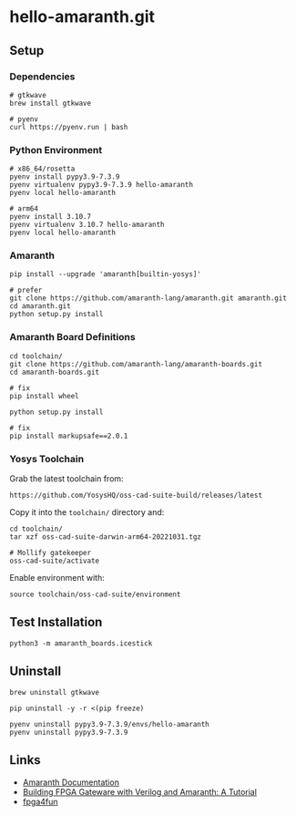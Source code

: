 # hello-amaranth.git

## Setup

### Dependencies

    # gtkwave
    brew install gtkwave

    # pyenv
    curl https://pyenv.run | bash

### Python Environment

    # x86_64/rosetta
    pyenv install pypy3.9-7.3.9
    pyenv virtualenv pypy3.9-7.3.9 hello-amaranth
    pyenv local hello-amaranth

    # arm64
    pyenv install 3.10.7
    pyenv virtualenv 3.10.7 hello-amaranth
    pyenv local hello-amaranth

### Amaranth

    pip install --upgrade 'amaranth[builtin-yosys]'

    # prefer
    git clone https://github.com/amaranth-lang/amaranth.git amaranth.git
    cd amaranth.git
    python setup.py install


### Amaranth Board Definitions

    cd toolchain/
    git clone https://github.com/amaranth-lang/amaranth-boards.git
    cd amaranth-boards.git

    # fix
    pip install wheel

    python setup.py install

    # fix
    pip install markupsafe==2.0.1

### Yosys Toolchain

Grab the latest toolchain from:

    https://github.com/YosysHQ/oss-cad-suite-build/releases/latest

Copy it into the `toolchain/` directory and:

    cd toolchain/
    tar xzf oss-cad-suite-darwin-arm64-20221031.tgz

    # Mollify gatekeeper
    oss-cad-suite/activate

Enable environment with:

    source toolchain/oss-cad-suite/environment


## Test Installation

    python3 -m amaranth_boards.icestick


## Uninstall

    brew uninstall gtkwave

    pip uninstall -y -r <(pip freeze)

    pyenv uninstall pypy3.9-7.3.9/envs/hello-amaranth
    pyenv uninstall pypy3.9-7.3.9


## Links

* [Amaranth Documentation](https://amaranth-lang.org/docs/amaranth/latest/)
* [Building FPGA Gateware with Verilog and Amaranth: A Tutorial](https://cfu-playground.readthedocs.io/en/latest/crash-course/gateware.html)
* [fpga4fun](https://www.fpga4fun.com/)
